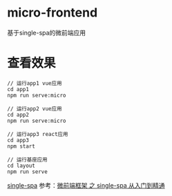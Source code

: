 # micro-frontend
基于single-spa的微前端应用

# 查看效果

```
// 运行app1 vue应用
cd app1
npm run serve:micro
```

```
// 运行app2 vue应用
cd app2
npm run serve:micro
```

```
// 运行app3 react应用
cd app3
npm start
```

```
// 运行基座应用
cd layout
npm run serve
```

[single-spa](https://zh-hans.single-spa.js.org/docs/getting-started-overview)
参考：[微前端框架 之 single-spa 从入门到精通](https://juejin.cn/post/6862661545592111111)